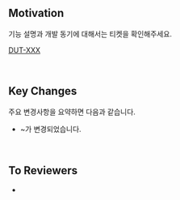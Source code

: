 ## Motivation

기능 설명과 개발 동기에 대해서는 티켓을 확인해주세요.

[DUT-XXX](https://gom3.atlassian.net/browse/DUT-XXX)

<br>

## Key Changes

주요 변경사항을 요약하면 다음과 같습니다.

- ~가 변경되었습니다.

<br>

## To Reviewers

-
